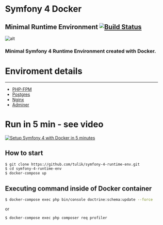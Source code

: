 # Symfony 4 Docker
## Minimal Runtime Environment [![Build Status](https://travis-ci.org/tulik/symfony-4-runtime-env.svg?branch=master)](https://travis-ci.org/tulik/symfony-4-runtime-env)

![alt](https://raw.githubusercontent.com/tulik/tulik.github.io/source/img/2018-02-10/sf4_docker_minimal_runtime_env.png)</center>

### Minimal Symfony 4 Runtime Environment created with Docker.

# Enviroment details
---
* [PHP-FPM](https://php-fpm.org/)
* [Postgres](https://www.postgresql.org/)
* [Nginx](https://nginx.org/en/)
* [Adminer](https://www.adminer.org/)

# Run in 5 min - see video

[![Setup Symfony 4 with Docker in 5 minutes](http://img.youtube.com/vi/vu7ygQ0b8NI/0.jpg)](http://www.youtube.com/watch?v=vu7ygQ0b8NI)</center>

## How to start

```bash
$ git clone https://github.com/tulik/symfony-4-runtime-env.git
$ cd symfony-4-runtime-env
$ docker-compose up
```

## Executing command inside of Docker container

```bash
$ docker-compose exec php bin/console doctrine:schema:update --force
```

or

```bash
$ docker-compose exec php composer req profiler
```

